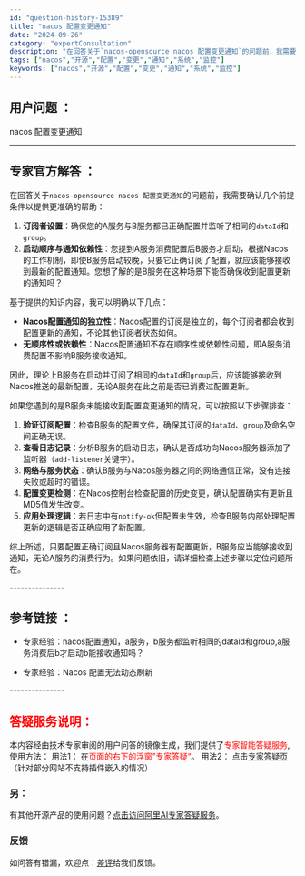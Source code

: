 ```yaml
---
id: "question-history-15389"
title: "nacos 配置变更通知"
date: "2024-09-26"
category: "expertConsultation"
description: "在回答关于`nacos-opensource nacos 配置变更通知`的问题前，我需要确认几个前提条件以提供更准确的帮助：1. **订阅者设置**：确保您的A服务与B服务都已正确配置并监听了相同的`dataId`和`group`。2. **启动顺序与通知依赖性**：您提到A服务消费配置后B服务才启"
tags: ["nacos","开源","配置","变更","通知","系统","监控"]
keywords: ["nacos","开源","配置","变更","通知","系统","监控"]
---
```


## 用户问题 ： 
 nacos 配置变更通知  

---------------
## 专家官方解答 ：

在回答关于`nacos-opensource nacos 配置变更通知`的问题前，我需要确认几个前提条件以提供更准确的帮助：

1. **订阅者设置**：确保您的A服务与B服务都已正确配置并监听了相同的`dataId`和`group`。
2. **启动顺序与通知依赖性**：您提到A服务消费配置后B服务才启动，根据Nacos的工作机制，即使B服务启动较晚，只要它正确订阅了配置，就应该能够接收到最新的配置通知。您想了解的是B服务在这种场景下能否确保收到配置更新的通知吗？

基于提供的知识内容，我可以明确以下几点：

- **Nacos配置通知的独立性**：Nacos配置的订阅是独立的，每个订阅者都会收到配置更新的通知，不论其他订阅者状态如何。
- **无顺序性或依赖性**：Nacos配置通知不存在顺序性或依赖性问题，即A服务消费配置不影响B服务接收通知。

因此，理论上B服务在启动并订阅了相同的`dataId`和`group`后，应该能够接收到Nacos推送的最新配置，无论A服务在此之前是否已消费过配置更新。

如果您遇到的是B服务未能接收到配置变更通知的情况，可以按照以下步骤排查：

1. **验证订阅配置**：检查B服务的配置文件，确保其订阅的`dataId`、`group`及命名空间正确无误。
2. **查看日志记录**：分析B服务的启动日志，确认是否成功向Nacos服务器添加了监听器（`add-listener`关键字）。
3. **网络与服务状态**：确认B服务与Nacos服务器之间的网络通信正常，没有连接失败或超时的错误。
4. **配置变更检测**：在Nacos控制台检查配置的历史变更，确认配置确实有更新且MD5值发生改变。
5. **应用处理逻辑**：若日志中有`notify-ok`但配置未生效，检查B服务内部处理配置更新的逻辑是否正确应用了新配置。

综上所述，只要配置正确订阅且Nacos服务器有配置更新，B服务应当能够接收到通知，无论A服务的消费行为。如果问题依旧，请详细检查上述步骤以定位问题所在。


<font color="#949494">---------------</font> 


## 参考链接 ：

* 专家经验：nacos配置通知，a服务，b服务都监听相同的dataid和group,a服务消费后b才启动b能接收通知吗？ 
 
 * 专家经验：Nacos 配置无法动态刷新 


 <font color="#949494">---------------</font> 
 


## <font color="#FF0000">答疑服务说明：</font> 

本内容经由技术专家审阅的用户问答的镜像生成，我们提供了<font color="#FF0000">专家智能答疑服务</font>,使用方法：
用法1： 在<font color="#FF0000">页面的右下的浮窗”专家答疑“</font>。
用法2： 点击[专家答疑页](https://answer.opensource.alibaba.com/docs/intro)（针对部分网站不支持插件嵌入的情况）
### 另：


有其他开源产品的使用问题？[点击访问阿里AI专家答疑服务](https://answer.opensource.alibaba.com/docs/intro)。
### 反馈
如问答有错漏，欢迎点：[差评](https://ai.nacos.io/user/feedbackByEnhancerGradePOJOID?enhancerGradePOJOId=15404)给我们反馈。
